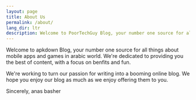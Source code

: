 ```yaml
---
layout: page
title: About Us
permalink: /about/
lang_dir: ltr
description: Welcome to PoorTechGuy Blog, your number one source for all things about mobile apps and games in arabic world.
---
```


Welcome to apkdown Blog, your number one source for all things about mobile apps and games in arabic world. We're dedicated to providing you the best of content, with a focus on benfits and fun.


We're working to turn our passion for writing into a booming online blog. We hope you enjoy our blog as much as we enjoy offering them to you.


Sincerely, anas basher